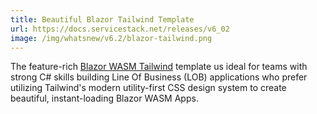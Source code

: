 ```yaml
---
title: Beautiful Blazor Tailwind Template
url: https://docs.servicestack.net/releases/v6_02
image: /img/whatsnew/v6.2/blazor-tailwind.png
---
```


The feature-rich [Blazor WASM Tailwind](https://docs.servicestack.net/templates-blazor-tailwind) template us ideal for teams with strong C# skills building Line Of Business (LOB) applications who prefer utilizing Tailwind's modern utility-first CSS design system to create beautiful, instant-loading Blazor WASM Apps.
